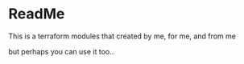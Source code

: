 # ReadMe

This is a terraform modules that created by me, for me, and from me

but perhaps you can use it too..